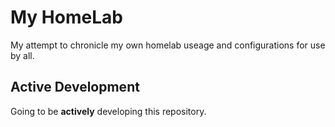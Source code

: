 # My HomeLab

My attempt to chronicle my own homelab useage and configurations for use by all.

## Active Development

Going to be **actively** developing this repository.